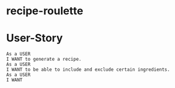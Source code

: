 # recipe-roulette

# User-Story 

```
As a USER
I WANT to generate a recipe.
As a USER
I WANT to be able to include and exclude certain ingredients.
As a USER 
I WANT 

```